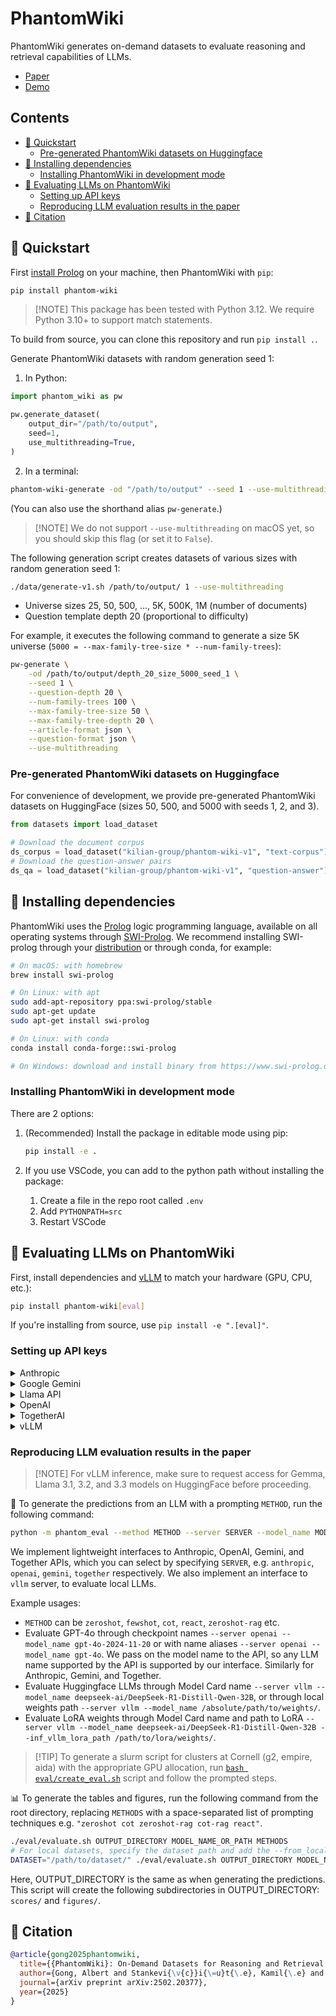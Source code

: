 # PhantomWiki

PhantomWiki generates on-demand datasets to evaluate reasoning and retrieval capabilities of LLMs.

- [Paper](https://arxiv.org/abs/2502.20377)
- [Demo](https://github.com/kilian-group/phantom-wiki/blob/main/demo.ipynb)

## Contents

- [🚀 Quickstart](#-quickstart)
  - [Pre-generated PhantomWiki datasets on Huggingface](#pre-generated-phantomwiki-datasets-on-huggingface)
- [🔗 Installing dependencies](#-installing-dependencies)
  - [Installing PhantomWiki in development mode](#installing-phantomwiki-in-development-mode)
- [🔢 Evaluating LLMs on PhantomWiki](#-evaluating-llms-on-phantomwiki)
  - [Setting up API keys](#setting-up-api-keys)
  - [Reproducing LLM evaluation results in the paper](#reproducing-llm-evaluation-results-in-the-paper)
- [📃 Citation](#-citation)

## 🚀 Quickstart

First [install Prolog](#installation) on your machine, then PhantomWiki with `pip`:

```bash
pip install phantom-wiki
```

> \[!NOTE\]
> This package has been tested with Python 3.12. We require Python 3.10+ to support match statements.

To build from source, you can clone this repository and run `pip install .`.

Generate PhantomWiki datasets with random generation seed 1:

1. In Python:

```python
import phantom_wiki as pw

pw.generate_dataset(
    output_dir="/path/to/output",
    seed=1,
    use_multithreading=True,
)
```

2. In a terminal:

```bash
phantom-wiki-generate -od "/path/to/output" --seed 1 --use-multithreading
```

(You can also use the shorthand alias `pw-generate`.)

> \[!NOTE\]
> We do not support `--use-multithreading` on macOS yet, so you should skip this flag (or set it to `False`).

The following generation script creates datasets of various sizes with random generation seed 1:

```bash
./data/generate-v1.sh /path/to/output/ 1 --use-multithreading
```

- Universe sizes 25, 50, 500, ..., 5K, 500K, 1M (number of documents)
- Question template depth 20 (proportional to difficulty)

For example, it executes the following command to generate a size 5K universe (`5000 = --max-family-tree-size * --num-family-trees`):

```bash
pw-generate \
	-od /path/to/output/depth_20_size_5000_seed_1 \
	--seed 1 \
	--question-depth 20 \
	--num-family-trees 100 \
	--max-family-tree-size 50 \
	--max-family-tree-depth 20 \
	--article-format json \
	--question-format json \
	--use-multithreading
```

### Pre-generated PhantomWiki datasets on Huggingface

For convenience of development, we provide pre-generated PhantomWiki datasets on HuggingFace (sizes 50, 500, and 5000 with seeds 1, 2, and 3).

```python
from datasets import load_dataset

# Download the document corpus
ds_corpus = load_dataset("kilian-group/phantom-wiki-v1", "text-corpus")
# Download the question-answer pairs
ds_qa = load_dataset("kilian-group/phantom-wiki-v1", "question-answer")
```

## 🔗 Installing dependencies

PhantomWiki uses the [Prolog](https://en.wikipedia.org/wiki/Prolog) logic programming language, available on all operating systems through [SWI-Prolog](https://www.swi-prolog.org/).
We recommend installing SWI-prolog through your [distribution](https://www.swi-prolog.org/Download.html) or through conda, for example:

```bash
# On macOS: with homebrew
brew install swi-prolog

# On Linux: with apt
sudo add-apt-repository ppa:swi-prolog/stable
sudo apt-get update
sudo apt-get install swi-prolog

# On Linux: with conda
conda install conda-forge::swi-prolog

# On Windows: download and install binary from https://www.swi-prolog.org/download/stable
```

### Installing PhantomWiki in development mode

There are 2 options:

1. (Recommended) Install the package in editable mode using pip:

   ```bash
   pip install -e .
   ```

2. If you use VSCode, you can add to the python path without installing the package:

   1. Create a file in the repo root called `.env`
   2. Add `PYTHONPATH=src`
   3. Restart VSCode

## 🔢 Evaluating LLMs on PhantomWiki

First, install dependencies and [vLLM](https://github.com/vllm-project/vllm) to match your hardware (GPU, CPU, etc.):

```bash
pip install phantom-wiki[eval]
```

If you're installing from source, use `pip install -e ".[eval]"`.

### Setting up API keys

<details>
<summary>Anthropic</summary>

1. Create an API key at https://console.anthropic.com/settings/keys
2. Set your Anthropic API key as an environment variable. Or in your conda environment:

```bash
export ANTHROPIC_API_KEY=xxxxx
# or
conda env config vars set ANTHROPIC_API_KEY=xxxxx
```

Rate limits: https://docs.anthropic.com/en/api/rate-limits#updated-rate-limits

:rotating_light: The Anthropic API has particularly low rate limits so it takes longer to get predictions.

</details>

<details>
<summary>Google Gemini</summary>

1. Create an API key at https://aistudio.google.com/app/apikey
2. Set your Gemini API key as an environment variable. Or in your conda environment:

```bash
export GEMINI_API_KEY=xxxx
# or
conda env config vars set GEMINI_API_KEY=xxxxx
```

</details>

<details>
<summary>Llama API</summary>

1. Create an API key at https://llama.developer.meta.com/api-keys/?team_id=1032428561758393
2. Set you Llama API key as an environment variable. Or in your conda environment:

```bash
export LLAMA_API_KEY="xxxx"
# or
conda env config vars set LLAMA_API_KEY="xxxxx"
```
</details>

<details>
<summary>OpenAI</summary>

1. Create an API key at https://platform.openai.com/settings/organization/api-keys
2. Set your OpenAI API key as an environment variable. Or in your conda environment:

```bash
export OPENAI_API_KEY=xxxxx
# or
conda env config vars set OPENAI_API_KEY=xxxxx
```

</details>

<details>
<summary>TogetherAI</summary>

1. Register for an account at https://api.together.ai
2. Set your TogetherAI API key as an environment variable. Or in your conda environment:

```bash
export TOGETHER_API_KEY=xxxxx
# or
conda env config vars set TOGETHER_API_KEY=xxxxx
```

</details>

<details>
<summary>vLLM</summary>

Original setup instructions: https://docs.vllm.ai/en/stable/getting_started/installation.html#install-the-latest-code

Additional notes:

- It's recommended to download the model manually:

```bash
huggingface-cli download MODEL_REPO_ID
```

The models and their configs are downloaded directly from HuggingFace and almost all models on HF are fair game (see also: https://docs.vllm.ai/en/stable/models/supported_models.html#supported-models)

</details>

### Reproducing LLM evaluation results in the paper

> \[!NOTE\]
> For vLLM inference, make sure to request access for Gemma, Llama 3.1, 3.2, and 3.3 models on HuggingFace before proceeding.

🧪 To generate the predictions from an LLM with a prompting `METHOD`, run the following command:

```bash
python -m phantom_eval --method METHOD --server SERVER --model_name MODEL_NAME_OR_PATH --split_list SPLIT_LIST -od OUTPUT_DIRECTORY
```

We implement lightweight interfaces to Anthropic, OpenAI, Gemini, and Together APIs, which you can select by specifying `SERVER`, e.g. `anthropic`, `openai`, `gemini`, `together` respectively.
We also implement an interface to `vllm` server, to evaluate local LLMs.

Example usages:

- `METHOD` can be `zeroshot`, `fewshot`, `cot`, `react`, `zeroshot-rag` etc.
- Evaluate GPT-4o through checkpoint names `--server openai --model_name gpt-4o-2024-11-20` or with name aliases `--server openai --model_name gpt-4o`. We pass on the model name to the API, so any LLM name supported by the API is supported by our interface. Similarly for Anthropic, Gemini, and Together.
- Evaluate Huggingface LLMs through Model Card name `--server vllm --model_name deepseek-ai/DeepSeek-R1-Distill-Qwen-32B`, or through local weights path `--server vllm --model_name /absolute/path/to/weights/`.
- Evaluate LoRA weights through Model Card name and path to LoRA `--server vllm --model_name deepseek-ai/DeepSeek-R1-Distill-Qwen-32B --inf_vllm_lora_path /path/to/lora/weights/`.

> \[!TIP\]
> To generate a slurm script for clusters at Cornell (g2, empire, aida) with the appropriate GPU allocation, run [`bash eval/create_eval.sh`](https://github.com/kilian-group/phantom-wiki/blob/main/eval/create_eval.sh) script and follow the prompted steps.

📊 To generate the tables and figures, run the following command from the root directory, replacing `METHODS` with a space-separated list of prompting techniques e.g. `"zeroshot cot zeroshot-rag cot-rag react"`.

```bash
./eval/evaluate.sh OUTPUT_DIRECTORY MODEL_NAME_OR_PATH METHODS
# For local datasets, specify the dataset path and add the --from_local flag
DATASET="/path/to/dataset/" ./eval/evaluate.sh OUTPUT_DIRECTORY MODEL_NAME_OR_PATH METHODS --from_local
```

Here, OUTPUT_DIRECTORY is the same as when generating the predictions. This script will create the following subdirectories in OUTPUT_DIRECTORY: `scores/` and `figures/`.

## 📃 Citation

```bibtex
@article{gong2025phantomwiki,
  title={{PhantomWiki}: On-Demand Datasets for Reasoning and Retrieval Evaluation},
  author={Gong, Albert and Stankevi{\v{c}}i{\=u}t{\.e}, Kamil{\.e} and Wan, Chao and Kabra, Anmol and Thesmar, Raphael and Lee, Johann and Klenke, Julius and Gomes, Carla P and Weinberger, Kilian Q},
  journal={arXiv preprint arXiv:2502.20377},
  year={2025}
}
```
